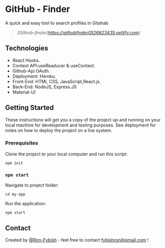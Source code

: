 # GitHub - Finder
A quick and easy tool to search profiles in Gitahab
>*[Github-finder]https://githubfinder0526623435.netlify.com)*


## Technologies

* React Hooks.
* Context API:useReaducer & useContext.
* Github-Api OAuth.
* Deployment: Heroku.
* Front-End: HTMl, CSS, JavaScript,React.js.
* Back-End: NodeJS, Express.JS
* Material-UI


## Getting Started

These instructions will get you a copy of the project up and running on your local machine for development and testing purposes. See deployment for notes on how to deploy the project on a live system.

### Prerequisites

Clone the project to your local computer 
and run this script:
```
npm init
```

### `npm start`

Navigate to project folder:
```
cd my-app
```
Run the application:
```
npm start
```

## Contact

Created by [@Ron-Fybish](https://www.linkedin.com/in/ron-fybish-9b0194157/) - feel free to contact <fybishron@gmail.com> !
